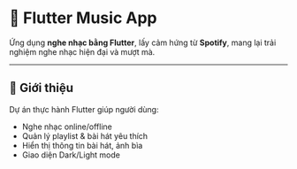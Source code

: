# 🎵 Flutter Music App  

Ứng dụng **nghe nhạc bằng Flutter**, lấy cảm hứng từ **Spotify**, mang lại trải nghiệm nghe nhạc hiện đại và mượt mà.

---

## 🚀 Giới thiệu  
Dự án thực hành Flutter giúp người dùng:
- Nghe nhạc online/offline  
- Quản lý playlist & bài hát yêu thích  
- Hiển thị thông tin bài hát, ảnh bìa  
- Giao diện Dark/Light mode  

